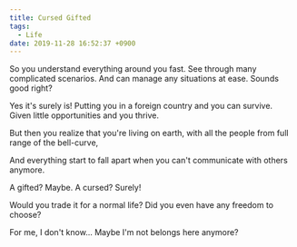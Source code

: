 ```yaml
---
title: Cursed Gifted
tags:
  - Life
date: 2019-11-28 16:52:37 +0900
---
```


So you understand everything around you fast. See through many complicated scenarios. And can manage any situations at ease. Sounds good right?

Yes it's surely is! Putting you in a foreign country and you can survive. Given little opportunities and you thrive.

But then you realize that you're living on earth, with all the people from full range of the bell-curve,

And everything start to fall apart when you can't communicate with others anymore.

A gifted? Maybe. A cursed? Surely!

Would you trade it for a normal life? Did you even have any freedom to choose?

For me, I don't know... Maybe I'm not belongs here anymore?
